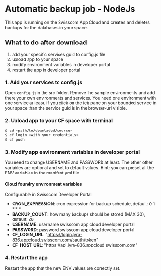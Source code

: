# Automatic backup job - NodeJs
This app is running on the Swisscom App Cloud and creates and deletes backups for the databases in your space.

## What to do after download
1. add your specific services guid to config.js file
2. upload app to your space
3. modify environment variables in developer portal
4. restart the app in developer portal

### 1. Add your services to config.js
Open `config.js`in the src folder. Remove the sample environments and add there your own environments and services. You need one environment with one service at least.
If you click on the left pane on your bounded service in your space than the service guid is in the browser-url visible.

### 2. Upload app to your CF space with terminal
```sh
$ cd <path/to/downladed/source>
$ cf login <with your credentials>
$ cf push
```

### 3. Modify app environment variables in developer portal
You need to change USERNAME and PASSWORD at least. The other other variables are optional and set to default values.
Hint: you can preset all the ENV variables in the manifest.yml file.

#### Cloud foundry environment variables
Configurable in Swisscom Developer Portal
- **CRON_EXPRESSION**: cron expression for backup schedule, default: 0 1 * * *
- **BACKUP_COUNT**: how many backups should be stored (MAX 30), default: 28
- **USERNAME**: username swisscom app cloud developer portal
- **PASSWORD**: password swisscom app cloud developer portal
- **CF_LOGIN_URL**: "https://login.lyra-836.appcloud.swisscom.com/oauth/token"
- **CF_HOST_URL**:  "https://api.lyra-836.appcloud.swisscom.com"

### 4. Restart the app
Restart the app that the new ENV values are correctly set.
